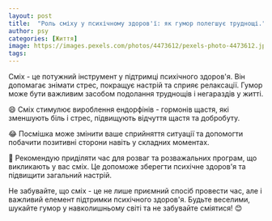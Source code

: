 ```yaml
---
layout: post
title:  "Роль сміху у психічному здоров'ї: як гумор полегшує труднощі."
author: psy
categories: [Життя]
image: https://images.pexels.com/photos/4473612/pexels-photo-4473612.jpeg?auto=compress&cs=tinysrgb&fit=crop&h=627&w=1200
tags: 
---
```


Сміх - це потужний інструмент у підтримці психічного здоров'я. Він допомагає знімати стрес, покращує настрій та сприяє релаксації. Гумор може бути важливим засобом подолання труднощів і негараздів у житті. 

😄 Сміх стимулює вироблення ендорфінів - гормонів щастя, які зменшують біль і стрес, підвищують відчуття щастя та добробуту. 

😂 Посмішка може змінити ваше сприйняття ситуації та допомогти побачити позитивні сторони навіть у складних моментах. 

🤣 Рекомендую приділяти час для розваг та розважальних програм, що викликають у вас сміх. Це допоможе зберегти психічне здоров'я та підвищити загальний настрій. 

Не забувайте, що сміх - це не лише приємний спосіб провести час, але і важливий елемент підтримки психічного здоров'я. Будьте веселими, шукайте гумор у навколишньому світі та не забувайте сміятися! 😊


